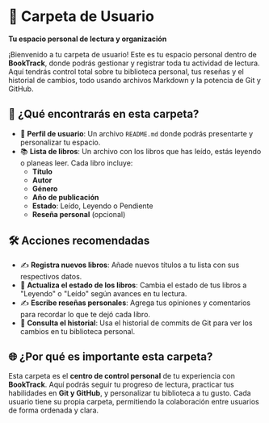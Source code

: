 # 📂 **Carpeta de Usuario**  
**Tu espacio personal de lectura y organización**  

¡Bienvenido a tu carpeta de usuario! Este es tu espacio personal dentro de **BookTrack**, donde podrás gestionar y registrar toda tu actividad de lectura. Aquí tendrás control total sobre tu biblioteca personal, tus reseñas y el historial de cambios, todo usando archivos Markdown y la potencia de Git y GitHub.  

## 🚀 **¿Qué encontrarás en esta carpeta?**  
- 📘 **Perfil de usuario**: Un archivo `README.md` donde podrás presentarte y personalizar tu espacio.  
- 📚 **Lista de libros**: Un archivo con los libros que has leído, estás leyendo o planeas leer. Cada libro incluye:  
  - **Título**  
  - **Autor**  
  - **Género**  
  - **Año de publicación**  
  - **Estado**: Leído, Leyendo o Pendiente  
  - **Reseña personal** (opcional)  

## 🛠️ **Acciones recomendadas**  
- ✍️ **Registra nuevos libros**: Añade nuevos títulos a tu lista con sus respectivos datos.  
- 🔄 **Actualiza el estado de los libros**: Cambia el estado de tus libros a "Leyendo" o "Leído" según avances en tu lectura.  
- ✍️ **Escribe reseñas personales**: Agrega tus opiniones y comentarios para recordar lo que te dejó cada libro.  
- 📜 **Consulta el historial**: Usa el historial de commits de Git para ver los cambios en tu biblioteca personal.  

## 🌐 **¿Por qué es importante esta carpeta?**  
Esta carpeta es el **centro de control personal** de tu experiencia con **BookTrack**. Aquí podrás seguir tu progreso de lectura, practicar tus habilidades en **Git y GitHub**, y personalizar tu biblioteca a tu gusto. Cada usuario tiene su propia carpeta, permitiendo la colaboración entre usuarios de forma ordenada y clara.  
